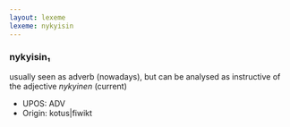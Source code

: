 ```yaml
---
layout: lexeme
lexeme: nykyisin
---
```


###  nykyisin₁

usually seen as adverb (nowadays), but can be analysed as instructive of the adjective *nykyinen* (current)
* UPOS:  ADV
* Origin:  kotus|fiwikt


